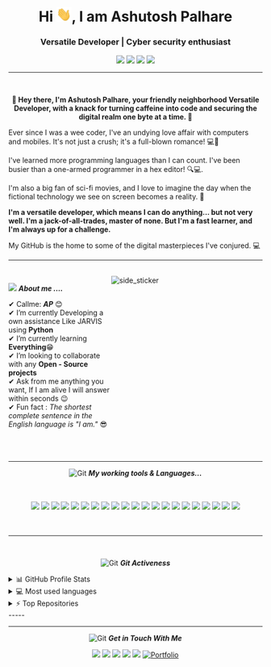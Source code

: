 
<h1 align="center">Hi <img src="https://raw.githubusercontent.com/ABSphreak/ABSphreak/master/gifs/Hi.gif" width="30px">, I am Ashutosh Palhare </h1>
<h3 align="center">Versatile Developer | Cyber security enthusiast</h3>

 <p align="center">
<img src="https://img.shields.io/badge/Age-23-blue" />
  <img src="https://img.shields.io/badge/Focus-Python-brightgreen" />
  <img src="https://img.shields.io/badge/Lives-India-success" />
  <img src="https://img.shields.io/badge/Languages-English%20%26%20Hindi-brightgreen" />
</p>
<hr>
<br>

<p align="center">
<b>👋 Hey there, I'm Ashutosh Palhare, your friendly neighborhood Versatile Developer, with a knack for turning caffeine into code and securing the digital realm one byte at a time. 🚀 </b>

Ever since I was a wee coder, I've an undying love affair with computers and mobiles. It's not just a crush; it's a full-blown romance! 💻📱

I've learned more programming languages than I can count. I've been busier than a one-armed programmer in a hex editor! 🔍💻.

I'm also a big fan of sci-fi movies, and I love to imagine the day when the fictional technology we see on screen becomes a reality. 🚀

<b>I'm a versatile developer, which means I can do anything... but not very well. I'm a jack-of-all-trades, master of none. But I'm a fast learner, and I'm always up for a challenge. </b>

My GitHub is the home to some of the digital masterpieces I've conjured. 💻
</p>
<hr>
<br>
<img align="right" width=300px height=300px alt="side_sticker" src="https://user-images.githubusercontent.com/74038190/229223263-cf2e4b07-2615-4f87-9c38-e37600f8381a.gif" />

<img src="https://media.giphy.com/media/iY8CRBdQXODJSCERIr/giphy.gif" width="30px">&nbsp;***About me ....***

✔ Callme: ***AP*** 😊 <br>
✔ I’m currently Developing a own assistance Like JARVIS using **Python**<br>
✔ I’m currently learning **Everything**:grin:<br>
✔ I’m looking to collaborate with any **Open - Source projects**<br>
✔ Ask from me anything you want, If I am alive I will answer within seconds 😉<br>
✔ Fun fact : *The shortest complete sentence in the English language is "I am."* 😎<br><br><br><br>
 

<hr>
  
 <p align="center">
 <img src="https://media.giphy.com/media/W5eoZHPpUx9sapR0eu/giphy.gif" width="30px" alt="Git"/>&nbsp;<i><b>My working tools & Languages...</b></i></p>
 
 <br/>
<br/>
  
<div align="center">
<img src="https://user-images.githubusercontent.com/74038190/212257454-16e3712e-945a-4ca2-b238-408ad0bf87e6.gif" width="100">
 <img src="https://user-images.githubusercontent.com/74038190/212257472-08e52665-c503-4bd9-aa20-f5a4dae769b5.gif" width="100">
<img src="https://user-images.githubusercontent.com/74038190/212257468-1e9a91f1-b626-4baa-b15d-5c385dfa7ed2.gif" width="100">
<img src="https://user-images.githubusercontent.com/74038190/212257465-7ce8d493-cac5-494e-982a-5a9deb852c4b.gif" width="100">
<img src="https://user-images.githubusercontent.com/74038190/212257463-4d082cb4-7483-4eaf-bc25-6dde2628aabd.gif" width="100">
<img src="https://user-images.githubusercontent.com/74038190/212257460-738ff738-247f-4445-a718-cdd0ca76e2db.gif" width="100">
<img src="https://user-images.githubusercontent.com/74038190/212257467-871d32b7-e401-42e8-a166-fcfd7baa4c6b.gif" width="100">
<img src="https://user-images.githubusercontent.com/74038190/212281756-450d3ffa-9335-4b98-a965-db8a18fee927.gif" width="100">
<img src="https://user-images.githubusercontent.com/74038190/212280805-9bcb336b-8c55-46a8-abf8-ff286ab55472.gif" width="100">
<img src="https://user-images.githubusercontent.com/74038190/212280823-79088828-a258-4a4d-8d6c-96315d5a07af.gif" width="100">
<img src="https://user-images.githubusercontent.com/74038190/212281763-e6ecd7ef-c4aa-45b6-a97c-f33f6bb592bd.gif" width="100">
<img src="https://user-images.githubusercontent.com/74038190/212281775-b468df30-4edc-4bf8-a4ee-f52e1aaddc86.gif" width="100">
<img src="https://user-images.githubusercontent.com/74038190/212281780-0afd9616-8310-46e9-a898-c4f5269f1387.gif" width="100">
  
<img src="https://github.com/Anmol-Baranwal/Cool-GIFs-For-GitHub/assets/74038190/1a797f46-efe4-41e6-9e75-5303e1bbcbfa" width="100">
<img src="https://github.com/Anmol-Baranwal/Cool-GIFs-For-GitHub/assets/74038190/29fd6286-4e7b-4d6c-818f-c4765d5e39a9" width="100">
<img src="https://github.com/Anmol-Baranwal/Cool-GIFs-For-GitHub/assets/74038190/67f477ed-6624-42da-99f0-1a7b1a16eecb" width="100">
<img src="https://github.com/Anmol-Baranwal/Cool-GIFs-For-GitHub/assets/74038190/3c16d4f2-b757-4c70-8f42-43d5dddd2c36" width="100">
<img src="https://github.com/Anmol-Baranwal/Cool-GIFs-For-GitHub/assets/74038190/3fb2cdf6-8920-462e-87a4-95af376418aa" width="100">
<img src="https://github.com/Anmol-Baranwal/Cool-GIFs-For-GitHub/assets/74038190/de038172-e903-4951-926c-755878deb0b4" width="100">
<img src="https://github.com/Anmol-Baranwal/Cool-GIFs-For-GitHub/assets/74038190/398b19b1-9aae-4c1f-8bc0-d172a2c08d68" width="100">
<img src="https://github.com/Anmol-Baranwal/Cool-GIFs-For-GitHub/assets/74038190/e0d299f2-767c-4c21-bd49-90f2a19f1a78" width="100">
</div>
<br><br>    

<hr>
 
<br>

 <p align="center">
 <img src="https://media.giphy.com/media/iY8CRBdQXODJSCERIr/giphy.gif" width="30px" alt="Git"/>&nbsp;<i><b>Git Activeness</b></i></p>
 
<!-- https://github.com/ashutosh786palhare/github-readme-stats -->
<details>
  <summary>📊 GitHub Profile Stats</summary>
  <br/>
  <a href="https://github.com/ashutosh786palhare/github-readme-stats"><img alt="Ashutosh Palhare's Github Stats" src="https://github-readme-stats.vercel.app/api?username=ashutosh786palhare&include_all_commits=true&count_private=true&show_icons=true&line_height=20&title_color=7A7ADB&icon_color=2234AE&text_color=D3D3D3&bg_color=0,000000,130F40" /></a>
</details>

<details> 
  <summary>💻 Most used languages</summary>
  <br/>
  <a href="https://github.com/ashutosh786palhare/github-readme-stats"><img alt="Ashutosh Palhare's Top Languages" src="https://github-readme-stats.vercel.app/api/top-langs/?username=ashutosh786palhare&text_color=FFFFFF&bg_color=000000&title_color=94b4a4&langs_count=15&layout=compact&hide_border=true" /></a>
  <br/>
  <b>Note:</b> This chart is only a metric of which languages my public code on GitHub consists of and does not reflect my experience or skill level.
</details>


<!-- https://github.com/jamesgeorge007/github-activity-readme -->
<details>
  <summary>⚡ Top Repositories </summary>
<a href="https://github.com/ashutosh786palhare/Termy">
  <img align="center" src="https://github-readme-stats.vercel.app/api/pin/?username=ashutosh786palhare&repo=Termy&theme=buefy" />
</a>
<a href="https://github.com/ashutosh786palhare/ashutosh786palhare.github.io">
  <img align="center" src="https://github-readme-stats.vercel.app/api/pin/?username=ashutosh786palhare&repo=ashutosh786palhare.github.io&theme=buefy" />
</a>

<br />
<br />

</details>
-----

<hr>
 <p align="center">
 <img src="https://media.giphy.com/media/W5eoZHPpUx9sapR0eu/giphy.gif" width="30px" alt="Git"/>&nbsp;<i><b>Get in Touch With Me</b></i></p>
<p align="center">
  <a href="mailto:ap4all@aol.com"><img src="https://img.shields.io/badge/e‑mail-D14836.svg?style=for-the-badge&logo=GMail&logoColor=white"/></a>
  <a href="https://instagram.com/ashutosh786palhare"><img src="https://img.shields.io/badge/instagram-E4405F.svg?style=for-the-badge&logo=instagram&logoColor=white"/></a>
  <a href="https://www.facebook.com/ashutosh786palhare"><img src="https://img.shields.io/badge/facebook-0000FF.svg?style=for-the-badge&logo=facebook&logoColor=white"/></a>
  <a href="https://in.linkedin.com/in/ashutosh786palhare"><img src="https://img.shields.io/badge/linkedin-0077B5.svg?style=for-the-badge&logo=linkedin&logoColor=white"/></a>
  <a href="https://twitter.com/AshutoshPalhare"><img src="https://img.shields.io/badge/twitter-1DA1F2.svg?style=for-the-badge&logo=twitter&logoColor=white"/></a>
 <a href="https://ashutosh786palhare.github.io/"><img alt="Portfolio" title="Portfolio" src="https://img.shields.io/badge/Portfolio-%23000000.svg?style=for-the-badge&logo=firefox&logoColor=#FF7139"/></a>

</p>





